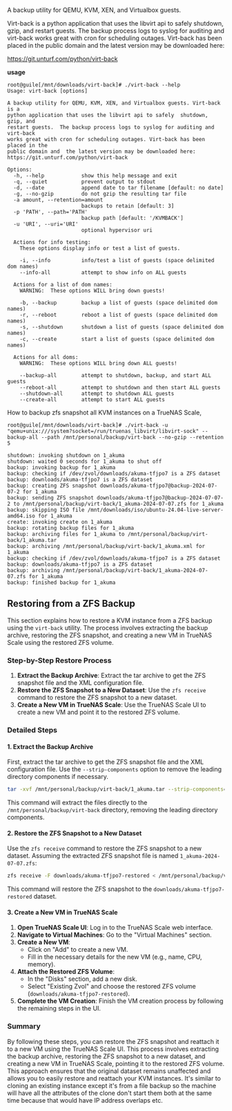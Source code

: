A backup utility for QEMU, KVM, XEN, and Virtualbox guests.

Virt-back is a python application that uses the libvirt api to safely 
shutdown, gzip, and restart guests.  The backup process logs to syslog
for auditing and virt-back works great with cron for scheduling outages.
Virt-back has been placed in the public domain and 
the latest version may be downloaded here:

https://git.unturf.com/python/virt-back


**usage**

```
root@guile[/mnt/downloads/virt-back]# ./virt-back --help
Usage: virt-back [options]

A backup utility for QEMU, KVM, XEN, and Virtualbox guests. Virt-back is a
python application that uses the libvirt api to safely  shutdown, gzip, and
restart guests.  The backup process logs to syslog for auditing and virt-back
works great with cron for scheduling outages. Virt-back has been placed in the
public domain and  the latest version may be downloaded here:
https://git.unturf.com/python/virt-back

Options:
  -h, --help            show this help message and exit
  -q, --quiet           prevent output to stdout
  -d, --date            append date to tar filename [default: no date]
  -g, --no-gzip         do not gzip the resulting tar file
  -a amount, --retention=amount
                        backups to retain [default: 3]
  -p 'PATH', --path='PATH'
                        backup path [default: '/KVMBACK']
  -u 'URI', --uri='URI'
                        optional hypervisor uri

  Actions for info testing:
    These options display info or test a list of guests.

    -i, --info          info/test a list of guests (space delimited dom names)
    --info-all          attempt to show info on ALL guests

  Actions for a list of dom names:
    WARNING:  These options WILL bring down guests!

    -b, --backup        backup a list of guests (space delimited dom names)
    -r, --reboot        reboot a list of guests (space delimited dom names)
    -s, --shutdown      shutdown a list of guests (space delimited dom names)
    -c, --create        start a list of guests (space delimited dom names)

  Actions for all doms:
    WARNING:  These options WILL bring down ALL guests!

    --backup-all        attempt to shutdown, backup, and start ALL guests
    --reboot-all        attempt to shutdown and then start ALL guests
    --shutdown-all      attempt to shutdown ALL guests
    --create-all        attempt to start ALL guests
```

How to backup zfs snapshot all KVM instances on a TrueNAS Scale, 

```
root@guile[/mnt/downloads/virt-back]# ./virt-back -u "qemu+unix:///system?socket=/run/truenas_libvirt/libvirt-sock" --backup-all --path /mnt/personal/backup/virt-back --no-gzip --retention 5

shutdown: invoking shutdown on 1_akuma
shutdown: waited 0 seconds for 1_akuma to shut off
backup: invoking backup for 1_akuma
backup: checking if /dev/zvol/downloads/akuma-tfjpo7 is a ZFS dataset
backup: downloads/akuma-tfjpo7 is a ZFS dataset
backup: creating ZFS snapshot downloads/akuma-tfjpo7@backup-2024-07-07-2 for 1_akuma
backup: sending ZFS snapshot downloads/akuma-tfjpo7@backup-2024-07-07-2 to /mnt/personal/backup/virt-back/1_akuma-2024-07-07.zfs for 1_akuma
backup: skipping ISO file /mnt/downloads/iso/ubuntu-24.04-live-server-amd64.iso for 1_akuma
create: invoking create on 1_akuma
backup: rotating backup files for 1_akuma
backup: archiving files for 1_akuma to /mnt/personal/backup/virt-back/1_akuma.tar
backup: archiving /mnt/personal/backup/virt-back/1_akuma.xml for 1_akuma
backup: checking if /dev/zvol/downloads/akuma-tfjpo7 is a ZFS dataset
backup: downloads/akuma-tfjpo7 is a ZFS dataset
backup: archiving /mnt/personal/backup/virt-back/1_akuma-2024-07-07.zfs for 1_akuma
backup: finished backup for 1_akuma
```

## Restoring from a ZFS Backup

This section explains how to restore a KVM instance from a ZFS backup using the `virt-back` utility. The process involves extracting the backup archive, restoring the ZFS snapshot, and creating a new VM in TrueNAS Scale using the restored ZFS volume.

### Step-by-Step Restore Process

1. **Extract the Backup Archive**: Extract the tar archive to get the ZFS snapshot file and the XML configuration file.
2. **Restore the ZFS Snapshot to a New Dataset**: Use the `zfs receive` command to restore the ZFS snapshot to a new dataset.
3. **Create a New VM in TrueNAS Scale**: Use the TrueNAS Scale UI to create a new VM and point it to the restored ZFS volume.

### Detailed Steps

#### 1. Extract the Backup Archive

First, extract the tar archive to get the ZFS snapshot file and the XML configuration file. Use the `--strip-components` option to remove the leading directory components if necessary.

```bash
tar -xvf /mnt/personal/backup/virt-back/1_akuma.tar --strip-components=4 -C /mnt/personal/backup/virt-back
```

This command will extract the files directly to the `/mnt/personal/backup/virt-back` directory, removing the leading directory components.

#### 2. Restore the ZFS Snapshot to a New Dataset

Use the `zfs receive` command to restore the ZFS snapshot to a new dataset. Assuming the extracted ZFS snapshot file is named `1_akuma-2024-07-07.zfs`:

```bash
zfs receive -F downloads/akuma-tfjpo7-restored < /mnt/personal/backup/virt-back/1_akuma-2024-07-07.zfs
```

This command will restore the ZFS snapshot to the `downloads/akuma-tfjpo7-restored` dataset.

#### 3. Create a New VM in TrueNAS Scale

1. **Open TrueNAS Scale UI**: Log in to the TrueNAS Scale web interface.
2. **Navigate to Virtual Machines**: Go to the "Virtual Machines" section.
3. **Create a New VM**:
   - Click on "Add" to create a new VM.
   - Fill in the necessary details for the new VM (e.g., name, CPU, memory).
4. **Attach the Restored ZFS Volume**:
   - In the "Disks" section, add a new disk.
   - Select "Existing Zvol" and choose the restored ZFS volume (`downloads/akuma-tfjpo7-restored`).
5. **Complete the VM Creation**: Finish the VM creation process by following the remaining steps in the UI.

### Summary

By following these steps, you can restore the ZFS snapshot and reattach it to a new VM using the TrueNAS Scale UI. This process involves extracting the backup archive, restoring the ZFS snapshot to a new dataset, and creating a new VM in TrueNAS Scale, pointing it to the restored ZFS volume. This approach ensures that the original dataset remains unaffected and allows you to easily restore and reattach your KVM instances. It's similar to cloning an existing instance except it's from a file backup so the machine will have all the attributes of the clone don't start them both at the same time because that would have IP address overlaps etc.
